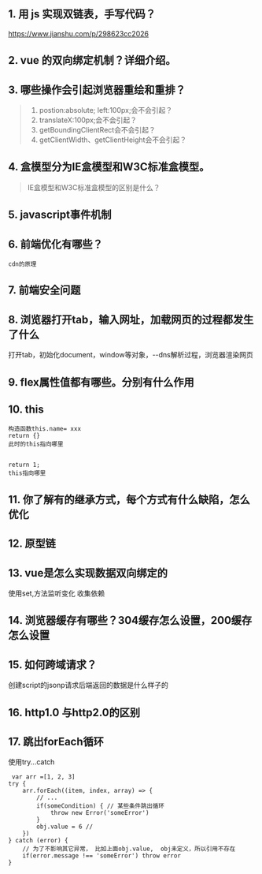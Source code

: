 ## 1. 用 js 实现双链表，手写代码？
https://www.jianshu.com/p/298623cc2026

## 2. vue 的双向绑定机制？详细介绍。


## 3. 哪些操作会引起浏览器重绘和重排？

> 1. postion:absolute; left:100px;会不会引起？
> 2. translateX:100px;会不会引起？
> 3. getBoundingClientRect会不会引起？
> 4. getClientWidth、getClientHeight会不会引起？ 
## 4. 盒模型分为IE盒模型和W3C标准盒模型。
> IE盒模型和W3C标准盒模型的区别是什么？



## 5. javascript事件机制

## 6. 前端优化有哪些？
    cdn的原理
## 7. 前端安全问题

## 8. 浏览器打开tab，输入网址，加载网页的过程都发生了什么
打开tab，初始化document，window等对象，--dns解析过程，浏览器渲染网页

## 9. flex属性值都有哪些。分别有什么作用

## 10. this
    构造函数this.name= xxx
    return {}
    此时的this指向哪里


    return 1;
    this指向哪里
## 11. 你了解有的继承方式，每个方式有什么缺陷，怎么优化

## 12. 原型链

## 13. vue是怎么实现数据双向绑定的
使用set,方法监听变化
收集依赖

## 14. 浏览器缓存有哪些？304缓存怎么设置，200缓存怎么设置

## 15. 如何跨域请求？
创建script的jsonp请求后端返回的数据是什么样子的

## 16. http1.0 与http2.0的区别

## 17. 跳出forEach循环

使用try...catch
```
 var arr =[1, 2, 3]
try {
    arr.forEach((item, index, array) => {
        // ...
        if(someCondition) { // 某些条件跳出循环
            throw new Error('someError')
        }
        obj.value = 6 // 
    })
} catch (error) {
    // 为了不影响其它异常， 比如上面obj.value,  obj未定义，所以引用不存在
    if(error.message !== 'someError') throw error
}
```


